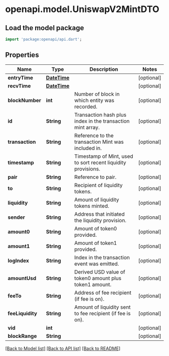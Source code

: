 # openapi.model.UniswapV2MintDTO

## Load the model package
```dart
import 'package:openapi/api.dart';
```

## Properties
Name | Type | Description | Notes
------------ | ------------- | ------------- | -------------
**entryTime** | [**DateTime**](DateTime.md) |  | [optional] 
**recvTime** | [**DateTime**](DateTime.md) |  | [optional] 
**blockNumber** | **int** | Number of block in which entity was recorded. | [optional] 
**id** | **String** | Transaction hash plus index in the transaction mint array. | [optional] 
**transaction** | **String** | Reference to the transaction Mint was included in. | [optional] 
**timestamp** | **String** | Timestamp of Mint, used to sort recent liquidity provisions. | [optional] 
**pair** | **String** | Reference to pair. | [optional] 
**to** | **String** | Recipient of liquidity tokens. | [optional] 
**liquidity** | **String** | Amount of liquidity tokens minted. | [optional] 
**sender** | **String** | Address that initiated the liquidity provision. | [optional] 
**amount0** | **String** | Amount of token0 provided. | [optional] 
**amount1** | **String** | Amount of token1 provided. | [optional] 
**logIndex** | **String** | Index in the transaction event was emitted. | [optional] 
**amountUsd** | **String** | Derived USD value of token0 amount plus token1 amount. | [optional] 
**feeTo** | **String** | Address of fee recipient (if fee is on). | [optional] 
**feeLiquidity** | **String** | Amount of liquidity sent to fee recipient (if fee is on). | [optional] 
**vid** | **int** |  | [optional] 
**blockRange** | **String** |  | [optional] 

[[Back to Model list]](../README.md#documentation-for-models) [[Back to API list]](../README.md#documentation-for-api-endpoints) [[Back to README]](../README.md)


